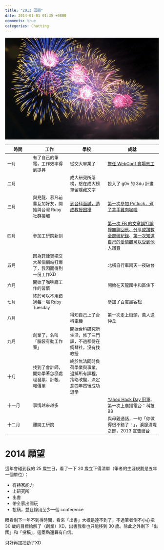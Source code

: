 ```yaml
---
title: "2013 回顧"
date: 2014-01-01 01:35 +0800
comments: true
categories: Chatting
---
```


![](/images/firework.jpg)

<table>
  <thead>
    <tr>
      <th style="width: 70px;">時間</th>
      <th>工作</th>
      <th>學校</th>
      <th>成就</th>
    </tr>
  </thead>
  <tbody>
    <tr>
      <td>一月</td>
      <td>有了自己的筆電，工作效率得到提昇</td>
      <td>從交大畢業了</td>
      <td><a href="/2013/01/15/webconf-2013-feedback/">擔任 WebConf 會場志工</a></td>
    </tr>
    <tr>
      <td>二月</td>
      <td></td>
      <td>成大研究所落榜，怒在成大榜單留隱藏文字</td>
      <td>投入了 g0v 的 3du 計畫</td>
    </tr>
    <tr>
      <td>三月</td>
      <td>與見龍、慕凡前輩互加好友，開始與台灣 Ruby 社群接觸</td>
      <td><a href="/2013/03/22/the-interview-in-ntust/">到台科面試，造成教授困擾</a></td>
      <td><a href="/2013/04/01/potluck/">第一次參加 Potluck，煮了拿手雞肉咖哩</a></td>
    </tr>
    <tr>
      <td>四月</td>
      <td>參加工研院新訓</td>
      <td></td>
      <td><a href="https://www.facebook.com/photo.php?fbid=10151438292407620&set=a.356536787619.157727.714547619&type=1">第一次 FB 的文章誤打誤撞無論回應、分享或讚數全部破紀錄</a>、<a href="https://www.facebook.com/photo.php?fbid=10151432152452620&set=a.356536787619.157727.714547619&type=1">第一次知道自己的愛情觀可以受到他人讚賞</a></td>
    </tr>
    <tr>
      <td>五月</td>
      <td>因為菲律賓把交大某個網站打爆了，我因而得到一份工作XD</td>
      <td></td>
      <td>北橫自行車兩天一夜破台</td>
    </tr>
    <tr>
      <td>六月</td>
      <td>開始了咖啡廳工作的習慣</td>
      <td></td>
      <td>開始在天龍國中和區住下</td>
    </tr>
    <tr>
      <td>七月</td>
      <td>終於可以不用錯過每一場 Ruby Tuesday</td>
      <td></td>
      <td>參加了百度黑客松</td>
    </tr>
    <tr>
      <td>八月</td>
      <td></td>
      <td>得知自己上了台科電機</td>
      <td>第一次走上街頭，萬人送仲丘</td>
    </tr>
    <tr>
      <td>九月</td>
      <td>創業了，名叫「腦袋有動工作室」</td>
      <td>開始台科研究所生活，修了三門課，不過都待在鋼琴社，沒有找教授</td>
      <td></td>
    </tr>
    <tr>
      <td>十月</td>
      <td>找到了會計師，開始學著怎麼處理發票、計帳、報價單</td>
      <td>終於無法同時負荷學業與事業，退掉所有課程，策略改變，決定念四年然後成功退學</td>
      <td></td>
    </tr>
    <tr>
      <td>十一月</td>
      <td>事情越來越多</td>
      <td></td>
      <td><a href="https://www.facebook.com/photo.php?fbid=693878150624926&set=t.714547619&type=3&theater">Yahoo Hack Day 冠軍</a>、第一次上廣播電台：科技 98</td>
    </tr>
    <tr>
      <td>十二月</td>
      <td>離開工研院</td>
      <td></td>
      <td>與母親通話，一句「你做得很不錯了！」，淚腺潰堤之餘，2013 宣告破台</td>
    </tr>
  </tbody>
</table>

# 2014 願望

這年會碰到我的 25 歲生日，看了一下 20 歲立下得清單（筆者的生涯規劃是五年一個單位）：

* 有持家能力
* 上研究所
* 出書
* 帶全家出國玩
* 投稿，並且錄用至少一個 conference

眼看剩下一年不到得時間，看來「出書」大概是達不到了，不過筆者倒不小心把 30 歲的目標給解了（創業）XD，出書我看也只能移到 30 歲。除此之外剩下「出國」和「投稿」，這兩點還算有自信。

只好再加把勁了XD
